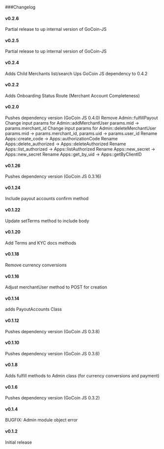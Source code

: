 ###Changelog

#### v0.2.6
Partial release to up internal version of GoCoin-JS

#### v0.2.5
Partial release to up internal version of GoCoin-JS

#### v0.2.4
Adds Child Merchants list/search
Ups GoCoin JS dependency to 0.4.2

#### v0.2.2
Adds Onboarding Status Route (Merchant Account Completeness)

#### v0.2.0
Pushes dependency version (GoCoin JS 0.4.0)
Remove Admin::fulfillPayout
Change input params for Admin::addMerchantUser params.mid -> params.merchant_id
Change input params for Admin::deleteMerchantUser params.mid -> params.merchant_id, params.uid -> params.user_id
Rename Apps::create_code -> Apps::authorizationCode
Rename Apps::delete_authorized -> Apps::deleteAuthorized
Rename Apps::list_authorized -> Apps::listAuthorized
Rename Apps::new_secret -> Apps::new_secret
Rename Apps::get_by_uid -> Apps::getByClientID


#### v0.1.26
Pushes dependency version (GoCoin JS 0.3.16)

#### v0.1.24
Include payout accounts confirm method

#### v0.1.22
Update setTerms method to include body

#### v0.1.20
Add Terms and KYC docs methods

#### v0.1.18
Remove currency conversions

#### v0.1.16
Adjust merchantUser method to POST for creation

#### v0.1.14
adds PayoutAccounts Class

#### v0.1.12
Pushes dependency version (GoCoin JS 0.3.8)

#### v0.1.10
Pushes dependency version (GoCoin JS 0.3.6)

#### v0.1.8
Adds fulfill methods to Admin class (for currency conversions and payment)

#### v0.1.6
Pushes dependency version (GoCoin JS 0.3.2)

#### v0.1.4
BUGFIX: Admin module object error

#### v0.1.2
Initial release